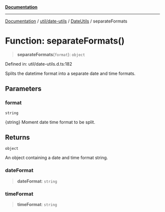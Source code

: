 [**Documentation**](../../../../../index.md)

***

[Documentation](../../../../../index.md) / [util/date-utils](../../../index.md) / [DateUtils](../index.md) / separateFormats

# Function: separateFormats()

> **separateFormats**(`format`): `object`

Defined in: util/date-utils.d.ts:182

Splits the datetime format into a separate date and time formats.

## Parameters

### format

`string`

{string} Moment date time format to be split.

## Returns

`object`

An object containing a date and time format string.

### dateFormat

> **dateFormat**: `string`

### timeFormat

> **timeFormat**: `string`
